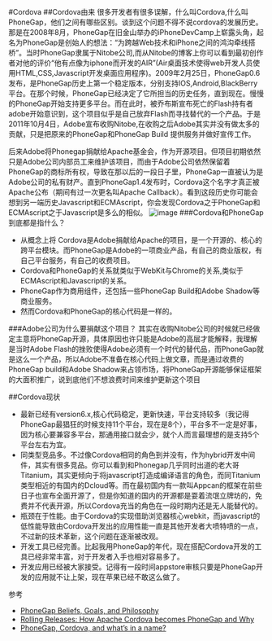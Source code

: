 #Cordova
##Cordova由来
很多开发者有很多误解，什么叫Cordova,什么叫PhoneGap，他们之间有哪些区别。谈到这个问题不得不说cordova的发展历史。那是在2008年8月，PhoneGap在旧金山举办的iPhoneDevCamp上崭露头角，起名为PhoneGap是创始人的想法：“为跨越Web技术和iPhone之间的鸿沟牵线搭桥”。当时PhoneGap隶属于Nitobe公司,而从Nitobe的博客上你可以看到最初创作者对他的评价“他有点像为iphone而开发的AIR”(Air桌面技术使得web开发人员使用HTML,CSS,Javascript开发桌面应用程序)。2009年2月25日，PhoneGap0.6发布，是PhoneGap历史上第一个稳定版本，分别支持IOS,Android,BlackBerry平台。在那个时候，PhoneGap已经决定了它所担当的历史任务，直到现在。慢慢的PhoneGap开始支持更多平台。而在此时，被乔布斯宣布死亡的Flash持有者adobe开始意识到，这个项目似乎是自己放弃Flash而寻找替代的一个产品。于是2011年10月4日，Adobe宣布收购Nitobe,在收购之后Adobe其实并没有做太多的贡献，只是把原来的PhoneGap和PhoneGap Build 提供服务并做好宣传工作。

后来Adobe将Phonegap捐献给Apache基金会，作为开源项目。但项目初期依然只是Adobe公司内部员工来维护该项目，而由于Adobe公司依然保留着PhoneGap的商标所有权，导致在那以后的一段日子里，PhoneGap一直被认为是Adobe公司的私有财产。直到PhoneGap1.4发布时，Cordova这个名字才真正被Apache公布（期间有过一次更名叫Apache Callback）。看到这段历史你可能会想到另一端历史Javascript和ECMAscript，你会发现Cordova之于PhoneGap和ECMAscript之于Javascript是多么的相似。
![image](https://github.com/CordovaCn/CordovaCn/blob/master/imgs/cordovaapparchitecture.png)
###Cordova和PhoneGap到底都是指什么？
* 从概念上将 Cordova是Adobe捐献给Apache的项目，是一个开源的、核心的跨平台模块。而PhoneGap是Adobe的一项商业产品，有自己的商业版权，有自己平台服务，有自己的收费项目。
* Cordova和PhoneGap的关系就类似于WebKit与Chrome的关系,类似于ECMAscript和Javascript的关系。
* PhoneGap作为商用组件，还包括一些PhoneGap Build和Adobe Shadow等商业服务。
* 然而Cordova和PhoneGap的核心代码是一样的。

###Adobe公司为什么要捐献这个项目？
其实在收购Nitobe公司的时候就已经做定主意将PhoneGap开源，具体原因也许只能是Adobe的高层才能解释，我理解是当时Adobe Flash的挫败使得Adobe必须有一个时代的替代品，而PhoneGap就是这么一个产品，所以Adobe不准备在核心代码上做文章，而是通过收费的PhoneGap build和Adobe Shadow来占领市场，将PhoneGap开源能够保证框架的大面积推广，说到底他们不想浪费时间来维护更新这个项目

##Cordova现状
* 最新已经有version6.x,核心代码稳定，更新快速，平台支持较多（我记得PhoneGap最猖狂的时候支持11个平台，现在是8个），平台多不一定是好事，因为核心要兼容多平台，那通用接口就会少，就个人而言最理想的是支持5个平台左右为宜。
* 同类型竞品多。不过像Cordova相同的角色到并没有，作为hybrid开发中间件，其实有很多竞品。你可以看到和Phonegap几乎同时出道的老大哥Titanium，其实更倾向于将javascript打造成编译语言的角色，而同Titanium类型相近的有国内的Dcloud等。而在最初国内有一款叫Appcan的框架在前些日子也宣布全面开源了，但是你知道的国内的开源都是耍着流氓立牌坊的，免费并不代表开源，所以Cordova充当的角色在一段时期内还是无人能替代的。
* 瓶颈在于性能。由于Cordova的实现借助浏览器核心webkit，而javascript的低性能导致由Cordova开发出的应用性能一直是其他开发者大喷特喷的一点，不过新的技术革新，这个问题在逐渐被改观。
* 开发工具已经完善。比起我用PhoneGap的年代，现在搭配Cordova开发的工具已经非常丰富，对于开发者入手也相对容易多了。
* 开发应用已经被大家接受。记得有一段时间appstore审核只要是PhoneGap开发的应用就不让上架，现在苹果已经不敢这么做了。

参考
* [PhoneGap Beliefs, Goals, and Philosophy](http://phonegap.com/2012/05/09/phonegap-beliefs-goals-and-philosophy/)
* [Rolling Releases: How Apache Cordova becomes PhoneGap and Why](http://phonegap.com/2012/04/12/rolling-releases-how-apache-cordova-becomes-phonegap-and-why/)
* [PhoneGap, Cordova, and what’s in a name?](http://phonegap.com/2012/03/19/phonegap-cordova-and-what%E2%80%99s-in-a-name/)

